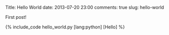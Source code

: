 Title: Hello World
date: 2013-07-20 23:00
comments: true
slug: hello-world

First post!

{% include_code hello_world.py [lang:python] [Hello] %}